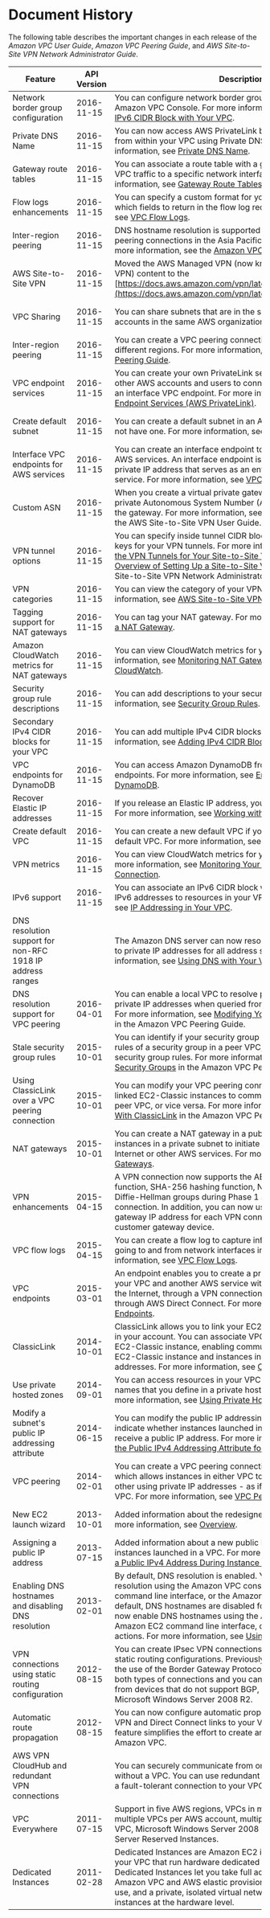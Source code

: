 # Document History<a name="WhatsNew"></a>

The following table describes the important changes in each release of the *Amazon VPC User Guide*, *Amazon VPC Peering Guide*, and *AWS Site\-to\-Site VPN Network Administrator Guide*\.


| Feature | API Version | Description | Release Date | 
| --- | --- | --- | --- | 
| Network border group configuration | 2016\-11\-15 | You can configure network border groups for your VPCs from the Amazon VPC Console\. For more information, see [Associating an IPv6 CIDR Block with Your VPC](working-with-vpcs.md#vpc-associate-ipv6-cidr)\. | 22 January 2020 | 
| Private DNS Name  | 2016\-11\-15 | You can now access AWS PrivateLink based services privately from within your VPC using Private DNS names\. For more information, see [Private DNS Name](verify-domains.md)\. | 6 January 2020 | 
| Gateway route tables | 2016\-11\-15 | You can associate a route table with a gateway and route inbound VPC traffic to a specific network interface in your VPC\. For more information, see [Gateway Route Tables](VPC_Route_Tables.md#gateway-route-table)\. | 3 December 2019 | 
| Flow logs enhancements | 2016\-11\-15 | You can specify a custom format for your flow log and choose which fields to return in the flow log records\. For more information, see [VPC Flow Logs](flow-logs.md)\. | 11 September 2019 | 
| Inter\-region peering | 2016\-11\-15 | DNS hostname resolution is supported for inter\-region VPC peering connections in the Asia Pacific \(Hong Kong\) Region\. For more information, see the [Amazon VPC Peering Guide](https://docs.aws.amazon.com/vpc/latest/peering/)\. | 26 August 2019 | 
| AWS Site\-to\-Site VPN | 2016\-11\-15 |  Moved the AWS Managed VPN \(now known as AWS Site\-to\-Site VPN\) content to the [https://docs.aws.amazon.com/vpn/latest/s2svpn/VPC_VPN.html](https://docs.aws.amazon.com/vpn/latest/s2svpn/VPC_VPN.html)\.  | 18 December 2018 | 
| VPC Sharing | 2016\-11\-15 |  You can share subnets that are in the same VPC with multiple accounts in the same AWS organization\.  | 27 November 2018 | 
|  Inter\-region peering  |  2016\-11\-15  | You can create a VPC peering connection between VPCs in different regions\. For more information, see the [Amazon VPC Peering Guide](https://docs.aws.amazon.com/vpc/latest/peering/)\. | 29 November 2017 | 
|  VPC endpoint services  | 2016\-11\-15 | You can create your own PrivateLink service in a VPC and enable other AWS accounts and users to connect to your service through an interface VPC endpoint\. For more information, see [VPC Endpoint Services \(AWS PrivateLink\)](endpoint-service.md)\. | 28 November 2017 | 
|  Create default subnet  | 2016\-11\-15 | You can create a default subnet in an Availability Zone that does not have one\. For more information, see [Creating a Default Subnet](default-vpc.md#create-default-subnet)\. | 9 November 2017 | 
|  Interface VPC endpoints for AWS services  | 2016\-11\-15 | You can create an interface endpoint to privately connect to some AWS services\. An interface endpoint is a network interface with a private IP address that serves as an entry point for traffic to the service\. For more information, see [VPC Endpoints](vpc-endpoints.md)\. | 8 November 2017 | 
| Custom ASN | 2016\-11\-15 | When you create a virtual private gateway, you can specify the private Autonomous System Number \(ASN\) for the Amazon side of the gateway\. For more information, see [Virtual Private Gateway](https://docs.aws.amazon.com/vpn/latest/s2svpn/VPC_VPN.html#VPNGateway) in the AWS Site\-to\-Site VPN User Guide\. | 10 October 2017 | 
| VPN tunnel options | 2016\-11\-15 | You can specify inside tunnel CIDR blocks and custom pre\-shared keys for your VPN tunnels\. For more information, see [Configuring the VPN Tunnels for Your Site\-to\-Site VPN Connection](https://docs.aws.amazon.com/vpn/latest/s2svpn/VPNTunnels.html), and [Overview of Setting Up a Site\-to\-Site VPN Connection](https://docs.aws.amazon.com/vpc/latest/adminguide/Introduction.html#Summary) in the AWS Site\-to\-Site VPN Network Administrator Guide\. | 3 October 2017 | 
| VPN categories | 2016\-11\-15 | You can view the category of your VPN connection\. For more information, see [AWS Site\-to\-Site VPN Categories](https://docs.aws.amazon.com/vpn/latest/s2svpn/VPC_VPN.html#vpn-categories)\. | 3 October 2017 | 
| Tagging support for NAT gateways | 2016\-11\-15 | You can tag your NAT gateway\. For more information, see [Tagging a NAT Gateway](vpc-nat-gateway.md#nat-gateway-tagging)\. | 7 September 2017 | 
| Amazon CloudWatch metrics for NAT gateways | 2016\-11\-15 | You can view CloudWatch metrics for your NAT gateway\. For more information, see [Monitoring NAT Gateways Using Amazon CloudWatch](vpc-nat-gateway-cloudwatch.md)\. | 7 September 2017 | 
| Security group rule descriptions | 2016\-11\-15 | You can add descriptions to your security group rules\. For more information, see [Security Group Rules](VPC_SecurityGroups.md#SecurityGroupRules)\. | 31 August 2017 | 
| Secondary IPv4 CIDR blocks for your VPC | 2016\-11\-15 | You can add multiple IPv4 CIDR blocks to your VPC\. For more information, see [Adding IPv4 CIDR Blocks to a VPC](VPC_Subnets.md#vpc-resize)\. | 29 August 2017 | 
| VPC endpoints for DynamoDB | 2016\-11\-15 | You can access Amazon DynamoDB from your VPC using VPC endpoints\. For more information, see [Endpoints for Amazon DynamoDB](vpc-endpoints-ddb.md)\. | 16 August 2017 | 
| Recover Elastic IP addresses | 2016\-11\-15 | If you release an Elastic IP address, you might be able to recover it\. For more information, see [Working with Elastic IP Addresses](vpc-eips.md#WorkWithEIPs)\.  | 11 August 2017 | 
| Create default VPC | 2016\-11\-15 | You can create a new default VPC if you delete your existing default VPC\. For more information, see [Creating a Default VPC](default-vpc.md#create-default-vpc)\. | 27 July 2017 | 
| VPN metrics | 2016\-11\-15 | You can view CloudWatch metrics for your VPN connections\. For more information, see [Monitoring Your Site\-to\-Site VPN Connection](https://docs.aws.amazon.com/vpn/latest/s2svpn/monitoring-overview-vpn.html)\. | 15 May 2017 | 
| IPv6 support | 2016\-11\-15 | You can associate an IPv6 CIDR block with your VPC and assign IPv6 addresses to resources in your VPC\. For more information, see [IP Addressing in Your VPC](vpc-ip-addressing.md)\. | 1 December 2016 | 
| DNS resolution support for non\-RFC 1918 IP address ranges |  | The Amazon DNS server can now resolve private DNS hostnames to private IP addresses for all address spaces\. For more information, see [Using DNS with Your VPC](vpc-dns.md)\. | 24 October 2016 | 
| DNS resolution support for VPC peering | 2016\-04\-01 | You can enable a local VPC to resolve public DNS hostnames to private IP addresses when queried from instances in the peer VPC\. For more information, see [Modifying Your VPC Peering Connection](https://docs.aws.amazon.com/vpc/latest/peering/working-with-vpc-peering.html#modify-peering-connections) in the Amazon VPC Peering Guide\. | 28 July 2016 | 
| Stale security group rules | 2015\-10\-01 | You can identify if your security group is being referenced in the rules of a security group in a peer VPC, and you can identify stale security group rules\. For more information, see [Working With Stale Security Groups](https://docs.aws.amazon.com/vpc/latest/peering/working-with-vpc-peering.html#vpc-peering-stale-groups) in the Amazon VPC Peering Guide\. | 12 May 2016 | 
| Using ClassicLink over a VPC peering connection | 2015\-10\-01 | You can modify your VPC peering connection to enable local linked EC2\-Classic instances to communicate with instances in a peer VPC, or vice versa\. For more information, see [Configurations With ClassicLink](https://docs.aws.amazon.com/vpc/latest/peering/peering-configurations-classiclink.html) in the Amazon VPC Peering Guide\. | 26 April 2016 | 
| NAT gateways | 2015\-10\-01 | You can create a NAT gateway in a public subnet and enable instances in a private subnet to initiate outbound traffic to the Internet or other AWS services\. For more information, see [NAT Gateways](vpc-nat-gateway.md)\. | 17 December 2015 | 
| VPN enhancements | 2015\-04\-15 |  A VPN connection now supports the AES 256\-bit encryption function, SHA\-256 hashing function, NAT traversal, and additional Diffie\-Hellman groups during Phase 1 and Phase 2 of a connection\. In addition, you can now use the same customer gateway IP address for each VPN connection that uses the same customer gateway device\.  | 28 October 2015 | 
| VPC flow logs | 2015\-04\-15 | You can create a flow log to capture information about the IP traffic going to and from network interfaces in your VPC\. For more information, see [VPC Flow Logs](flow-logs.md)\. | 10 June 2015 | 
| VPC endpoints | 2015\-03\-01 | An endpoint enables you to create a private connection between your VPC and another AWS service without requiring access over the Internet, through a VPN connection, through a NAT instance, or through AWS Direct Connect\. For more information, see [VPC Endpoints](vpc-endpoints.md)\. | 11 May 2015 | 
|  ClassicLink  |  2014\-10\-01  |  ClassicLink allows you to link your EC2\-Classic instance to a VPC in your account\. You can associate VPC security groups with the EC2\-Classic instance, enabling communication between your EC2\-Classic instance and instances in your VPC using private IP addresses\. For more information, see [ClassicLink](vpc-classiclink.md)\.  |  7 January 2015  | 
|  Use private hosted zones  |  2014\-09\-01  |  You can access resources in your VPC using custom DNS domain names that you define in a private hosted zone in Route 53\. For more information, see [Using Private Hosted Zones](vpc-dns.md#vpc-private-hosted-zones)\.  |  5 November 2014  | 
|  Modify a subnet's public IP addressing attribute  |  2014\-06\-15  |  You can modify the public IP addressing attribute of your subnet to indicate whether instances launched into that subnet should receive a public IP address\. For more information, see [Modifying the Public IPv4 Addressing Attribute for Your Subnet](vpc-ip-addressing.md#subnet-public-ip)\.  |  21 June 2014  | 
|  VPC peering  |  2014\-02\-01  |  You can create a VPC peering connection between two VPCs, which allows instances in either VPC to communicate with each other using private IP addresses \- as if they are within the same VPC\. For more information, see [VPC Peering](vpc-peering.md)\.  |  24 March 2014  | 
|  New EC2 launch wizard  |  2013\-10\-01  |  Added information about the redesigned EC2 launch wizard\. For more information, see [Overview](VPC_Scenario1.md#Configuration)\.  |  10 October 2013  | 
|  Assigning a public IP address  |  2013\-07\-15  |  Added information about a new public IP addressing feature for instances launched in a VPC\. For more information, see [Assigning a Public IPv4 Address During Instance Launch](vpc-ip-addressing.md#vpc-public-ip)\.  |  20 August 2013  | 
|  Enabling DNS hostnames and disabling DNS resolution  | 2013\-02\-01 |  By default, DNS resolution is enabled\. You can now disable DNS resolution using the Amazon VPC console, the Amazon EC2 command line interface, or the Amazon EC2 API actions\. By default, DNS hostnames are disabled for nondefault VPCs\. You can now enable DNS hostnames using the Amazon VPC console, the Amazon EC2 command line interface, or the Amazon EC2 API actions\. For more information, see [Using DNS with Your VPC](vpc-dns.md)\.  |  11 March 2013  | 
|  VPN connections using static routing configuration  | 2012\-08\-15 |  You can create IPsec VPN connections to Amazon VPC using static routing configurations\. Previously, VPN connections required the use of the Border Gateway Protocol \(BGP\)\. We now support both types of connections and you can now establish connectivity from devices that do not support BGP, including Cisco ASA and Microsoft Windows Server 2008 R2\.  |  13 September 2012  | 
|  Automatic route propagation  | 2012\-08\-15 |  You can now configure automatic propagation of routes from your VPN and Direct Connect links to your VPC routing tables\. This feature simplifies the effort to create and maintain connectivity to Amazon VPC\.  |  13 September 2012  | 
|  AWS VPN CloudHub and redundant VPN connections  |  |  You can securely communicate from one site to another with or without a VPC\. You can use redundant VPN connections to provide a fault\-tolerant connection to your VPC\.  |  29 September 2011  | 
|  VPC Everywhere  | 2011\-07\-15 |  Support in five AWS regions, VPCs in multiple Availability Zones, multiple VPCs per AWS account, multiple VPN connections per VPC, Microsoft Windows Server 2008 R2 and Microsoft SQL Server Reserved Instances\.  |  03 August 2011  | 
|  Dedicated Instances  | 2011\-02\-28 |  Dedicated Instances are Amazon EC2 instances launched within your VPC that run hardware dedicated to a single customer\. Dedicated Instances let you take full advantage of the benefits of Amazon VPC and AWS elastic provisioning, pay only for what you use, and a private, isolated virtual network—all while isolating your instances at the hardware level\.   |  27 March 2011  | 